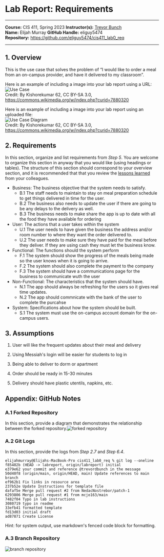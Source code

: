 # Lab Report: Requirements
___
**Course:** CIS 411, Spring 2023 
**Instructor(s):** [Trevor Bunch](https://github.com/trevordbunch)  
**Name:** Elijah Murray 
**GitHub Handle:** eliguy5474  
**Repository:**  https://github.com/eliguy5474/cis411_lab0_req
___

## 1. Overview
This is the use case that solves the problem of “I would like to order a meal from an on-campus provider, and have it delivered to my classroom”.

Here is an example of including a image into your lab report using a URL:  
![Use Case](https://commons.wikimedia.org/wiki/File:Use_case_restaurant_model.svg#/media/File:Use_case_restaurant_model.svg)  
Credit: By Kishorekumar 62, CC BY-SA 3.0, https://commons.wikimedia.org/w/index.php?curid=7880320

Here is an example of including a image into your lab report using an uploaded file:  
![Use Case Diagram](https://docs.google.com/drawings/d/e/2PACX-1vRR7ZnF5zVMvBZwUheWiGoqVnuYp-RdqGWq4a39ioJLmtMo_-bc6xFzJXC3jn1jyoOGvzdDikGttjiq/pub?w=960&h=720)  
Credit: By Kishorekumar 62, CC BY-SA 3.0, https://commons.wikimedia.org/w/index.php?curid=7880320

## 2. Requirements
In this section, organize and list requirements from *Step 5*.  You are welcome to organize this section in anyway that you would like (using headings or tables).  The structure of this section should correspond to your overview section, and it is recommended that that you review the [lessons learned](../lessonsLearned.md) from your colleagues.

  - Business: The business objective that the system needs to satisfy.
    - B.1 The staff needs to maintain to stay on meal preparation schedule to get things delivered in time for the user. 
    - B.2 The business also needs to update the user if there are going to be any delays to the delivery as well.
    - B.3 The business needs to make share the app is up to date with all the food they have available for ordering
  - User: The actions that a user takes within the system
    - U.1 The user needs to have given the business the address and/or room number to where they want the order delivered to.
    - U.2 The user needs to make sure they have paid for the meal before they deliver. If they are using cash they must let the business know.
-   Functional: The functions should the system perform
    - F.1 The system should show the progress of the meals being made so the user knows when it is going to arrive.
    - F.2 The system should also complete the payment to the company
    - F.3 The system should have a communications page for the business to communicate wuth the user
 - Non-Functional: The characteristics that the system should have.
    - N.1 The app should always be refreshing for the users so it gives real time updates.
    - N.2 The app should commnicate with the bank of the user to complete the purcahse
- System: Specifications about how the system should be built.
    - S.1 The system must use the on-campus account domain for the on-campus users.



## 3. Assumptions
1. User will like the frequent updates about their meal and delivery

2. Using Messiah's login will be easier for students to log in

3. Being able to deliver to dorm or apartment

4. Order should be ready in 15-30 minutes

5. Delivery should have plastic utentils, napkins, etc.

## Appendix: GitHub Notes


### A.1 Forked Repository
In this section, provide a diagram that demonstrates the relationship between the forked repository.![forked repository](https://docs.google.com/drawings/d/e/2PACX-1vTM0zxHXb-OF8sXdtVEfavkz513Y0kQ_CK6jGiF4yjrAKpag6HZUwHYmBdiEjcBLIItt4FgVKBhgBcJ/pub?w=960&h=720)
### A.2 Git Logs
In this section, provide the logs from *Step 2.7* and *Step 6.4*.
~~~
elijahmurray@Elijahs-MacBook-Pro cis411_lab0_req % git log --oneline
f85402b (HEAD -> labreport, origin/labreport) initial
e379e62 your commit and reference @trevordbunch in the message
50d40f8 (origin/main, origin/HEAD, main) Update references to main branch
ef962b1 Fix links in resource area
237b52e Update Instructions for template file
dafaf5e Merge pull request #2 from NedacNostrebor/patch-1
6293806 Merge pull request #1 from mcjo163/main
7482f04 Typo in lab instructions
3080719 typo in readme
33efb41 formatted template
fd13d03 initial draft
ad87871 Create License
~~~

Hint: for system output, use markdown's fenced code block for formatting.

### A.3 Branch Repository
![branch repository](https://docs.google.com/drawings/d/e/2PACX-1vTQM38_XBcK-XtYehgIOYoGxdljwdWIybTJ74Jfx9ZfxeRuhFwcimkOAyzewDoQ9CgLJM57wiTd-VBw/pub?w=960&h=720)
